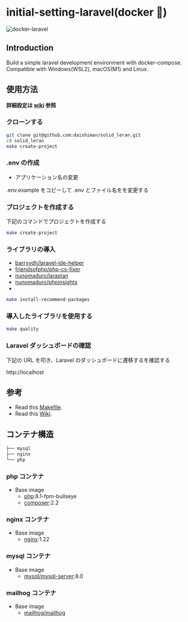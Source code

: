 # initial-setting-laravel(docker 🐳)

<img src="https://user-images.githubusercontent.com/35098175/145682384-0f531ede-96e0-44c3-a35e-32494bd9af42.png" alt="docker-laravel">


## Introduction

Build a simple laravel development environment with docker-compose. Compatible with Windows(WSL2), macOS(M1) and Linux.



## 使用方法

**詳細設定は [wiki](https://github.com/daishiman/initial-setting-laravel/wiki) 参照**

### クローンする

```bash
git clone git@github.com:daishiman/solid_leran.git
cd solid_leran
make create-project
```

### .env の作成
- アプリケーション名の変更

.env.example をコピーして .env とファイル名をを変更する

### プロジェクトを作成する

下記のコマンドでプロジェクトを作成する

```bash
make create-project
```

### ライブラリの導入

- [barryvdh/laravel-ide-helper](https://github.com/barryvdh/laravel-ide-helper)
- [friendsofphp/php-cs-fixer](https://github.com/FriendsOfPHP/PHP-CS-Fixer)
- [nunomaduro/larastan](https://github.com/nunomaduro/larastan)
- [nunomaduro/phpinsights](https://github.com/nunomaduro/phpinsights)
-

```bash
make install-recommend-packages
```

### 導入したライブラリを使用する

```bash
make quality
```

### Laravel ダッシュボードの確認

下記の URL を叩き、Laravel のダッシュボードに遷移するを確認する

http://localhost

## 参考

- Read this [Makefile](https://github.com/daishiman/initial-setting-laravel/blob/main/Makefile).
- Read this [Wiki](https://github.com/daishiman/initial-setting-laravel/wiki).

## コンテナ構造

```bash
├── mysql
├── nginx
└── php
```

### php コンテナ

- Base image
  - [php](https://hub.docker.com/_/php):8.1-fpm-bullseye
  - [composer](https://hub.docker.com/_/composer):2.2

### nginx コンテナ

- Base image
  - [nginx](https://hub.docker.com/_/nginx):1.22

### mysql コンテナ

- Base image
  - [mysql/mysql-server](https://hub.docker.com/r/mysql/mysql-server):8.0

### mailhog コンテナ

- Base image
  - [mailhog/mailhog](https://hub.docker.com/r/mailhog/mailhog)
